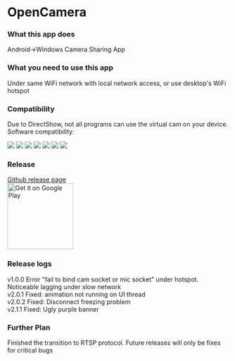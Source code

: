 # OpenCamera

### What this app does
Android->Windows Camera Sharing App

### What you need to use this app
Under same WiFi network with local network access, or use desktop's WiFi hotspot  

### Compatibility
Due to DirectShow, not all programs can use the virtual cam on your device.  
Software compatibility:  

![](https://img.shields.io/badge/-OK-black?style=flat&logo=Firefox&logoColor=ff6611)
![](https://img.shields.io/badge/-OK-black?style=flat&logo=Google%20Chrome&logoColor=4285F4)
![](https://img.shields.io/badge/-OK-black?style=flat&logo=microsoft%20edge&logoColor=0078D7)
![](https://img.shields.io/badge/Zoom-OK-black?style=flat&labelColor=black)
![](https://img.shields.io/badge/-OK-black?style=flat&logo=discord&logoColor=7289d9)
![](https://img.shields.io/badge/-INCOMPATIBLE-black?style=flat&logo=skype&logoColor=00aff0)
![](https://img.shields.io/badge/-INCOMPATIBLE-black?style=flat&logo=Telegram)

### Release
<a href="https://github.com/yukimuon/OpenCamera/releases">Github release page</a>  
<a href='https://play.google.com/store/apps/details?id=com.cns.encom'><img alt='Get it on Google Play' src='https://play.google.com/intl/en_us/badges/static/images/badges/en_badge_web_generic.png' width='150px'></a>

### Release logs
v1.0.0 Error "fail to bind cam socket or mic socket" under hotspot. Noticeable lagging under slow network  
v2.0.1 Fixed: animation not running on UI thread  
v2.0.2 Fixed: Disconnect freezing problem  
v2.1.1 Fixed: Ugly purple banner

### Further Plan
Finished the transition to RTSP protocol. Future releases will only be fixes for critical bugs
